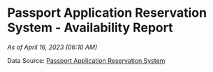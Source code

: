 # Passport Application Reservation System - Availability Report

*As of April 16, 2023 (06:10 AM)*

Data Source: [Passport Application Reservation System](https://eservices.immigration.gov.lk:8443/appointment/pages/reservationApplication.xhtml)